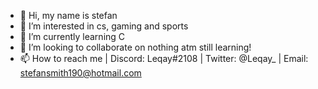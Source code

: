 - 👋 Hi, my name is stefan
- 👀 I’m interested in cs, gaming and sports
- 🌱 I’m currently learning C
- 💞️ I’m looking to collaborate on nothing atm still learning!
- 📫 How to reach me | Discord: Leqay#2108 | Twitter: @Leqay_ | Email: stefansmith190@hotmail.com

<!---
StefanS190/StefanS190 is a ✨ special ✨ repository because its `README.md` (this file) appears on your GitHub profile.
You can click the Preview link to take a look at your changes.
--->
